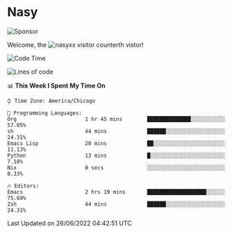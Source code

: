 # Nasy

<!--
<p align="center">
<img height="200" src="https://github-readme-stats.vercel.app/api?username=nasyxx&count_private=true&show_icons=true&theme=dracula&include_all_commits=true"/>
<img height="200" src="https://github-readme-stats.vercel.app/api/top-langs/?username=nasyxx&theme=dracula&hide=html,jupyter+notebook&count_private=true&show_icons=true"/>
</p>

  
----------------
-->

![Sponsor](https://img.shields.io/static/v1.svg?label=Sponsor&message=%E2%9D%A4&logo=GitHub&style=flat&color=pink)
 
Welcome, the ![nasyxx visitor counter](https://count.getloli.com/get/@nasyxx?theme=rule34)th vistor!
 
<!--START_SECTION:waka-->
![Code Time](http://img.shields.io/badge/Code%20Time-2%2C494%20hrs%2037%20mins-blue)

![Lines of code](https://img.shields.io/badge/From%20Hello%20World%20I%27ve%20Written-5%20Million%20lines%20of%20code-blue)

📊 **This Week I Spent My Time On** 

```text
⌚︎ Time Zone: America/Chicago

💬 Programming Languages: 
Org                      1 hr 45 mins        ██████████████░░░░░░░░░░░   57.05% 
sh                       44 mins             ██████░░░░░░░░░░░░░░░░░░░   24.31% 
Emacs Lisp               20 mins             ██░░░░░░░░░░░░░░░░░░░░░░░   11.13% 
Python                   13 mins             █░░░░░░░░░░░░░░░░░░░░░░░░   7.18% 
Nix                      0 secs              ░░░░░░░░░░░░░░░░░░░░░░░░░   0.33%

🔥 Editors: 
Emacs                    2 hrs 19 mins       ███████████████████░░░░░░   75.69% 
Zsh                      44 mins             ██████░░░░░░░░░░░░░░░░░░░   24.31%

```


 Last Updated on 26/06/2022 04:42:51 UTC
<!--END_SECTION:waka-->

<!-- ![visitors](https://visitor-badge.laobi.icu/badge?page_id=nasyxx.nasyxx) -->
